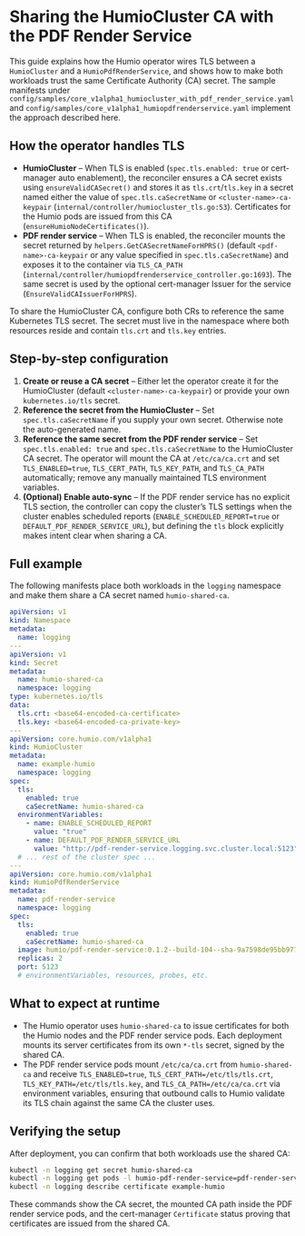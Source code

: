 # Sharing the HumioCluster CA with the PDF Render Service

This guide explains how the Humio operator wires TLS between a `HumioCluster` and a
`HumioPdfRenderService`, and shows how to make both workloads trust the same
Certificate Authority (CA) secret. The sample manifests under
`config/samples/core_v1alpha1_humiocluster_with_pdf_render_service.yaml` and
`config/samples/core_v1alpha1_humiopdfrenderservice.yaml` implement the approach
described here.

## How the operator handles TLS

- **HumioCluster** – When TLS is enabled (`spec.tls.enabled: true` or
  cert-manager auto enablement), the reconciler ensures a CA secret exists using
  `ensureValidCASecret()` and stores it as `tls.crt`/`tls.key` in a secret named
  either the value of `spec.tls.caSecretName` or `<cluster-name>-ca-keypair`
  (`internal/controller/humiocluster_tls.go:53`). Certificates for the Humio pods
  are issued from this CA (`ensureHumioNodeCertificates()`).
- **PDF render service** – When TLS is enabled, the reconciler mounts the secret
  returned by `helpers.GetCASecretNameForHPRS()` (default `<pdf-name>-ca-keypair`
  or any value specified in `spec.tls.caSecretName`) and exposes it to the
  container via `TLS_CA_PATH` (`internal/controller/humiopdfrenderservice_controller.go:1693`).
  The same secret is used by the optional cert-manager Issuer for the service
  (`EnsureValidCAIssuerForHPRS`).

To share the HumioCluster CA, configure both CRs to reference the same
Kubernetes TLS secret. The secret must live in the namespace where both
resources reside and contain `tls.crt` and `tls.key` entries.

## Step-by-step configuration

1. **Create or reuse a CA secret** – Either let the operator create it for the
   HumioCluster (default `<cluster-name>-ca-keypair`) or provide your own
   `kubernetes.io/tls` secret.
2. **Reference the secret from the HumioCluster** – Set
   `spec.tls.caSecretName` if you supply your own secret. Otherwise note the
   auto-generated name.
3. **Reference the same secret from the PDF render service** – Set
   `spec.tls.enabled: true` and `spec.tls.caSecretName` to the HumioCluster CA
   secret. The operator will mount the CA at `/etc/ca/ca.crt` and set
   `TLS_ENABLED=true`, `TLS_CERT_PATH`, `TLS_KEY_PATH`, and `TLS_CA_PATH`
   automatically; remove any manually maintained TLS environment variables.
4. **(Optional) Enable auto-sync** – If the PDF render service has no explicit
   TLS section, the controller can copy the cluster’s TLS settings when the
   cluster enables scheduled reports (`ENABLE_SCHEDULED_REPORT=true` or
   `DEFAULT_PDF_RENDER_SERVICE_URL`), but defining the `tls` block explicitly
   makes intent clear when sharing a CA.

## Full example

The following manifests place both workloads in the `logging` namespace and
make them share a CA secret named `humio-shared-ca`.

```yaml
apiVersion: v1
kind: Namespace
metadata:
  name: logging
---
apiVersion: v1
kind: Secret
metadata:
  name: humio-shared-ca
  namespace: logging
type: kubernetes.io/tls
data:
  tls.crt: <base64-encoded-ca-certificate>
  tls.key: <base64-encoded-ca-private-key>
---
apiVersion: core.humio.com/v1alpha1
kind: HumioCluster
metadata:
  name: example-humio
  namespace: logging
spec:
  tls:
    enabled: true
    caSecretName: humio-shared-ca
  environmentVariables:
    - name: ENABLE_SCHEDULED_REPORT
      value: "true"
    - name: DEFAULT_PDF_RENDER_SERVICE_URL
      value: "http://pdf-render-service.logging.svc.cluster.local:5123"
  # ... rest of the cluster spec ...
---
apiVersion: core.humio.com/v1alpha1
kind: HumioPdfRenderService
metadata:
  name: pdf-render-service
  namespace: logging
spec:
  tls:
    enabled: true
    caSecretName: humio-shared-ca
  image: humio/pdf-render-service:0.1.2--build-104--sha-9a7598de95bb9775b6f59d874c37a206713bae01
  replicas: 2
  port: 5123
  # environmentVariables, resources, probes, etc.
```

## What to expect at runtime

- The Humio operator uses `humio-shared-ca` to issue certificates for both the
  Humio nodes and the PDF render service pods. Each deployment mounts its server
  certificates from its own `*-tls` secret, signed by the shared CA.
- The PDF render service pods mount `/etc/ca/ca.crt` from `humio-shared-ca` and
  receive `TLS_ENABLED=true`, `TLS_CERT_PATH=/etc/tls/tls.crt`,
  `TLS_KEY_PATH=/etc/tls/tls.key`, and `TLS_CA_PATH=/etc/ca/ca.crt` via
  environment variables, ensuring that outbound calls to Humio validate its TLS
  chain against the same CA the cluster uses.

## Verifying the setup

After deployment, you can confirm that both workloads use the shared CA:

```bash
kubectl -n logging get secret humio-shared-ca
kubectl -n logging get pods -l humio-pdf-render-service=pdf-render-service -o yaml | rg "/etc/ca/ca.crt"
kubectl -n logging describe certificate example-humio
```

These commands show the CA secret, the mounted CA path inside the PDF render
service pods, and the cert-manager `Certificate` status proving that certificates
are issued from the shared CA.
